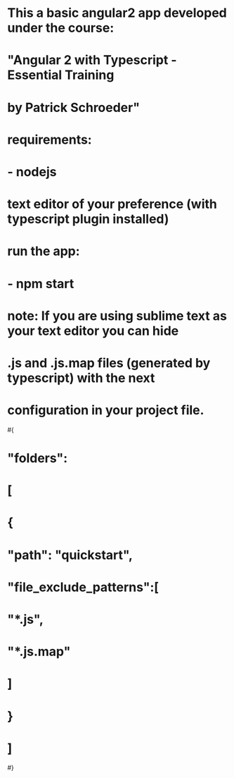 # This a basic angular2 app developed under the course:
# "Angular 2 with Typescript - Essential Training
#  by Patrick Schroeder"

# requirements:
# - nodejs 
# text editor of your preference (with typescript plugin installed)

# run the app:
# - npm start

# note: If you are using sublime text as your text editor you can hide
#       .js and .js.map files (generated by typescript) with the next 
#       configuration in your project file.

#{
#	"folders":
#	[
#		{
#			"path": "quickstart",
#			"file_exclude_patterns":[
#			"*.js",
#			"*.js.map"
#			]
#		}
#	]
#}